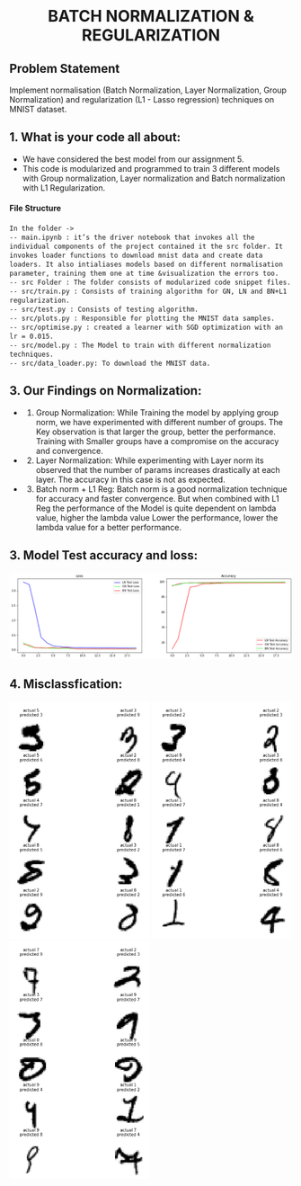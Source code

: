 
<br/>
<h1 align="center"> BATCH NORMALIZATION & REGULARIZATION
<br/>
</h1>

## Problem Statement
Implement normalisation (Batch Normalization, Layer Normalization, Group Normalization) and regularization (L1 - Lasso regression) techniques on  MNIST dataset.

## 1. What is your code all about:
- We have considered the best model from our assignment 5. 
- This code is modularized and programmed to train 3 different models with Group normalization, Layer normalization and Batch normalization with L1 Regularization. 

#### File Structure

```
In the folder ->
-- main.ipynb : it’s the driver notebook that invokes all the individual components of the project contained it the src folder. It invokes loader functions to download mnist data and create data loaders. It also intialiases models based on different normalisation parameter, training them one at time &visualization the errors too.
-- src Folder : The folder consists of modularized code snippet files.
-- src/train.py : Consists of training algorithm for GN, LN and BN+L1 regularization.
-- src/test.py : Consists of testing algorithm.
-- src/plots.py : Responsible for plotting the MNIST data samples.
-- src/optimise.py : created a learner with SGD optimization with an lr = 0.015.
-- src/model.py : The Model to train with different normalization techniques.
-- src/data_loader.py: To download the MNIST data.

```
## 3. Our Findings on Normalization:
- 1. Group Normalization: 
        While Training the model by applying group norm, we have experimented with different number of groups. 
        The Key observation is that larger the group, better the performance.
        Training with Smaller groups have a compromise on the accuracy and convergence.
- 2. Layer Normalization: 
        While experimenting with Layer norm its observed that the number of params increases drastically at each layer.
        The accuracy in this case is not as expected. 
- 3. Batch norm + L1 Reg: 
        Batch norm is a good normalization technique for accuracy and faster convergence. 
        But when combined with L1 Reg the performance of the Model is quite dependent on lambda value, higher the lambda value Lower the performance, lower the lambda value for a better performance.

## 3. Model Test accuracy and loss:
<p align="center">
  <img src="./images/loss1.png" width="1000" title="hover text">
</p>

## 4. Misclassfication:

<p float="left">
  <img src="./images/bn_misclass.png" width="250" />
  <img src="./images/ln_misclass.png" width="250" /> 
  <img src="./images/gn_misclass.png" width="250" />
</p>

